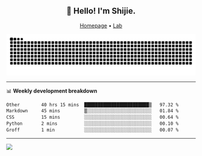 <h2 align="center">👋 Hello! I'm Shijie.</h2>
<p align="center">
  <a href="https://xu-shi-jie.github.io"> Homepage</a> •
  <a href="https://onodalab.ees.hokudai.ac.jp"> Lab </a>
</p>

![Snake animation](https://github.com/xu-shi-jie/xu-shi-jie/blob/output/github-snake.svg)


-------

📊 **Weekly development breakdown**
<!--START_SECTION:waka-->

```txt
Other        40 hrs 15 mins  ████████████████████████▒   97.32 %
Markdown     45 mins         ▒░░░░░░░░░░░░░░░░░░░░░░░░   01.84 %
CSS          15 mins         ░░░░░░░░░░░░░░░░░░░░░░░░░   00.64 %
Python       2 mins          ░░░░░░░░░░░░░░░░░░░░░░░░░   00.10 %
Groff        1 min           ░░░░░░░░░░░░░░░░░░░░░░░░░   00.07 %
```

<!--END_SECTION:waka-->

-------
![](https://komarev.com/ghpvc/?username=xu-shi-jie&style=flat-square&color=blue) 
